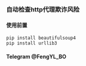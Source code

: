 ### 自动检查http代理欺诈风险
#### 使用前置
```
pip install beautifulsoup4
pip install urllib3
```

#### Telegram @FengYL_BO
